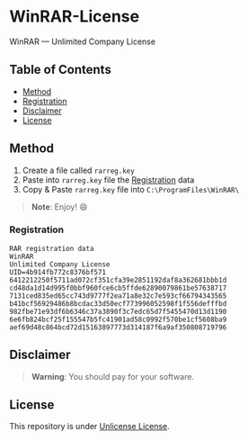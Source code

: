 # WinRAR-License
WinRAR — Unlimited Company License

## Table of Contents
- [Method](#method)
 - [Registration](#registration)
- [Disclaimer](#disclaimer)
- [License](#license)

## Method

1. Create a file called `rarreg.key`
2. Paste into `rarreg.key` file the [Registration](#registration) data
3. Copy & Paste `rarreg.key` file into `C:\ProgramFiles\WinRAR\`

> **Note**:
> Enjoy! :smile:

### Registration

```
RAR registration data
WinRAR
Unlimited Company License
UID=4b914fb772c8376bf571
6412212250f5711ad072cf351cfa39e2851192daf8a362681bbb1d
cd48da1d14d995f0bbf960fce6cb5ffde62890079861be57638717
7131ced835ed65cc743d9777f2ea71a8e32c7e593cf66794343565
b41bcf56929486b8bcdac33d50ecf773996052598f1f556defffbd
982fbe71e93df6b6346c37a3890f3c7edc65d7f5455470d13d1190
6e6fb824bcf25f155547b5fc41901ad58c0992f570be1cf5608ba9
aef69d48c864bcd72d15163897773d314187f6a9af350808719796
```

## Disclaimer

> **Warning**:
> You should pay for your software.

## License

This repository is under [Unlicense License](https://github.com/haithamaouati/WinRAR-License/blob/main/LICENSE).